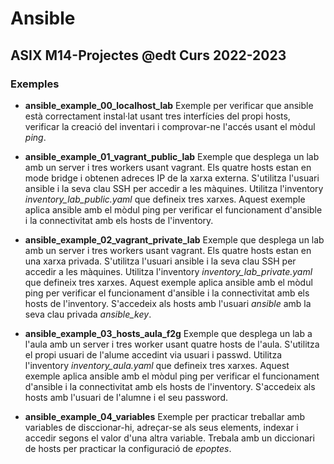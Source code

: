 # Ansible
## ASIX M14-Projectes @edt Curs 2022-2023


### Exemples

 * **ansible_example_00_localhost_lab** Exemple per verificar que ansible està correctament instal·lat
   usant tres interfícies del propi hosts, verificar la creació del inventari i comprovar-ne l'accés
   usant el mòdul *ping*.


 * **ansible_example_01_vagrant_public_lab** Exemple que desplega un lab amb un server i tres workers
   usant vagrant. Els quatre hosts estan en mode bridge i obtenen adreces IP de la xarxa externa. 
   S'utilitza l'usuari ansible i la seva clau SSH per accedir a les màquines. Utilitza l'inventory 
   *inventory_lab_public.yaml* que defineix tres xarxes. Aquest exemple aplica ansible amb el mòdul
   ping per verificar el funcionament d'ansible i la connectivitat amb els hosts de l'inventory.


 * **ansible_example_02_vagrant_private_lab** Exemple que desplega un lab amb un server i tres workers
   usant vagrant. Els quatre hosts estan en una xarxa privada.
   S'utilitza l'usuari ansible i la seva clau SSH per accedir a les màquines. Utilitza l'inventory
   *inventory_lab_private.yaml* que defineix tres xarxes. Aquest exemple aplica ansible amb el mòdul
   ping per verificar el funcionament d'ansible i la connectivitat amb els hosts de l'inventory.
   S'accedeix als hosts amb l'usuari *ansible* amb la seva clau privada *ansible_key*.

 * **ansible_example_03_hosts_aula_f2g** Exemple que desplega un lab a l'aula amb un server i tres worker
   usant quatre hosts de l'aula. S'utilitza el propi usuari de l'alume accedint via usuari i passwd.
   Utilitza l'inventory *inventory_aula.yaml* que defineix tres xarxes. Aquest exemple aplica ansible
   amb el mòdul ping per verificar el funcionament d'ansible i la connectivitat amb els hosts
   de l'inventory. S'accedeix als hosts amb l'usuari de l'alumne i el seu password.

 * **ansible_example_04_variables** Exemple per practicar treballar amb variables de disccionar-hi, 
   adreçar-se als seus elements, indexar i accedir segons el valor d'una altra variable. Trebala amb 
   un diccionari de hosts per practicar la configuració de *epoptes*.
